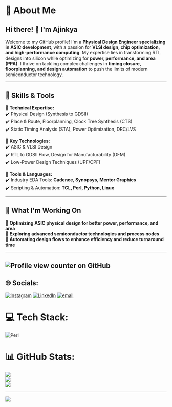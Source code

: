 # 💫 About Me  
## Hi there! 👋 I'm Ajinkya  

Welcome to my GitHub profile! I'm a **Physical Design Engineer specializing in ASIC development**, with a passion for **VLSI design, chip optimization, and high-performance computing**. My expertise lies in transforming RTL designs into silicon while optimizing for **power, performance, and area (PPA)**. I thrive on tackling complex challenges in **timing closure, floorplanning, and design automation** to push the limits of modern semiconductor technology.  

---

## 🔧 Skills & Tools  

🔹 **Technical Expertise:**  
✔️ Physical Design (Synthesis to GDSII)  
✔️ Place & Route, Floorplanning, Clock Tree Synthesis (CTS)  
✔️ Static Timing Analysis (STA), Power Optimization, DRC/LVS  

🔹 **Key Technologies:**  
✔️ ASIC & VLSI Design  
✔️ RTL to GDSII Flow, Design for Manufacturability (DFM)  
✔️ Low-Power Design Techniques (UPF/CPF)  

🔹 **Tools & Languages:**  
✔️ Industry EDA Tools: **Cadence, Synopsys, Mentor Graphics**  
✔️ Scripting & Automation: **TCL, Perl, Python, Linux**  

---

## 🚀 What I'm Working On  
🔹 **Optimizing ASIC physical design for better power, performance, and area**  
🔹 **Exploring advanced semiconductor technologies and process nodes**  
🔹 **Automating design flows to enhance efficiency and reduce turnaround time**  

---

## ![Profile view counter on GitHub](https://komarev.com/ghpvc/?username=AjinkyaMore07)

## 🌐 Socials:
[![Instagram](https://img.shields.io/badge/Instagram-%23E4405F.svg?logo=Instagram&logoColor=white)](https://instagram.com/https://www.instagram.com/ajinx07/) [![LinkedIn](https://img.shields.io/badge/LinkedIn-%230077B5.svg?logo=linkedin&logoColor=white)](https://linkedin.com/in/https://www.linkedin.com/in/ajinkya-more-a214471a2/) [![email](https://img.shields.io/badge/Email-D14836?logo=gmail&logoColor=white)](mailto:ajinkyamore0705@gmail.com) 

# 💻 Tech Stack:
![Perl](https://img.shields.io/badge/perl-%2339457E.svg?style=for-the-badge&logo=perl&logoColor=white)
# 📊 GitHub Stats:
![](https://github-readme-stats.vercel.app/api?username=ajinkyamore07&theme=dark&hide_border=false&include_all_commits=false&count_private=false)<br/>
![](https://nirzak-streak-stats.vercel.app/?user=ajinkyamore07&theme=dark&hide_border=false)<br/>
![](https://github-readme-stats.vercel.app/api/top-langs/?username=ajinkyamore07&theme=dark&hide_border=false&include_all_commits=false&count_private=false&layout=compact)

---
[![](https://visitcount.itsvg.in/api?id=ajinkyamore07&icon=0&color=0)](https://visitcount.itsvg.in)

<!-- Proudly created with GPRM ( https://gprm.itsvg.in ) -->
